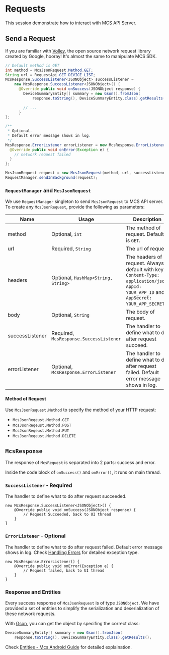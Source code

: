 # Requests

This session demonstrate how to interact with MCS API Server.

## Send a Request

If you are familiar with [Volley][volley], the open source network request library created by Google, hooray! It's almost the same to manipulate MCS SDK. 

```java
// Default method is GET 
int method = McsJsonRequest.Method.GET;
String url = RequestApi.GET_DEVICE_LIST;
McsResponse.SuccessListener<JSONObject> successListener =
    new McsResponse.SuccessListener<JSONObject>() {
      @Override public void onSuccess(JSONObject response) {
        DeviceSummaryEntity[] summary = new Gson().fromJson(
            response.toString(), DeviceSummaryEntity.class).getResults();
            
        // ...
      }
};

/**
 * Optional.
 * Default error message shows in log.
 */
McsResponse.ErrorListener errorListener = new McsResponse.ErrorListener() {
  @Override public void onError(Exception e) {
    // network request failed
  }
};

McsJsonRequest request = new McsJsonRequest(method, url, successListener, errorListener);
RequestManager.sendInBackground(request);
```

### `RequestManager` and `McsJsonRequest`

We use `RequestManager` singleton to send `McsJsonRequest` to MCS API server. To create any `McsJsonRequest`, provide the following as parameters:

| Name | Usage | Description |
| -- | -- | -- |
| method | Optional, `int` | The method of request. Default is `GET`. |
| url | Required, `String` | The url of request |
| headers | Optional, `HashMap<String, String>` | The headers of request. Always default with key `Content-Type: application/json`, `AppId: YOUR_APP_ID` and `AppSecret: YOUR_APP_SECRET`. |
| body | Optional, `String` | The body of request. |
| successListener | Required, `McsResponse.SuccessListener` | The handler to define what to do after request succeed. |
| errorListener | Optional, `McsResponse.ErrorListener` | The handler to define what to do after request failed. Default error message shows in log. |


#### Method of Request

Use `McsJsonRequest.Method` to specify the method of your HTTP request:

- `McsJsonReqeust.Method.GET`
- `McsJsonReqeust.Method.POST`
- `McsJsonReqeust.Method.PUT`
- `McsJsonReqeust.Method.DELETE`


## `McsResponse`

The response of `McsRequest` is separated into 2 parts: success and error.

Inside the code block of `onSuccess()` and `onError()`, it runs on main thread.


### `SuccessListener` - Required

The handler to define what to do after request succeeded.

```
new McsResponse.SuccessListener<JSONObject>() {
    @Override public void onSuccess(JSONObject response) {
        // Request Succeeded, back to UI thread
    }
}
```

### `ErrorListener` - Optional

The handler to define what to do after request failed. Default error message shows in log. Check [Handling Errors](handling_errors.md) for detailed exception type.

```
new McsResponse.ErrorListener() {
    @Override public void onError(Exception e) {
        // Request failed, back to UI thread
    }
}
```

### Response and Entities 

Every success response of `McsJsonRequest` is of type `JSONObject`. We have provided a set of entities to simplify the serialization and deserialization of these network requests.

With [Gson][gson], you can get the object by specifing the correct class: 

```java
DeviceSummaryEntity[] summary = new Gson().fromJson(
    response.toString(), DeviceSummaryEntity.class).getResults();
```

Check [Entities - Mcs Android Guide](entities.md) for detailed explaination.



[volley]: https://android.googlesource.com/platform/frameworks/volley/
[gson]: https://github.com/google/gson
